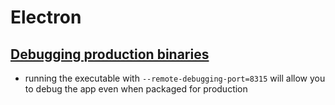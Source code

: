 # Electron

## [Debugging production binaries](https://github.com/System-IO-Abstractions/System.IO.Abstractions)

- running the executable with `--remote-debugging-port=8315` will allow you to debug the app even when packaged for production
